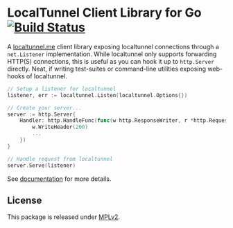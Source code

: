 LocalTunnel Client Library for Go [![Build Status](https://travis-ci.org/jonasfj/go-localtunnel.svg?branch=master)](https://travis-ci.org/localtunnel/go-localtunnel)
=================================

A [localtunnel.me](https://localtunnel.me) client library exposing localtunnel
connections through a `net.Listener` implementation. While localtunnel only
supports forwarding HTTP(S) connections, this is useful as you can hook it up
to `http.Server` directly. Neat, if writing test-suites or command-line
utilities exposing web-hooks of localtunnel.

```go
// Setup a listener for localtunnel
listener, err := localtunnel.Listen(localtunnel.Options{})

// Create your server...
server := http.Server{
    Handler: http.HandleFunc(func(w http.ResponseWriter, r *http.Request) {
        w.WriteHeader(200)
        ...
    })
}

// Handle request from localtunnel
server.Serve(listener)
```

See [documentation](https://godoc.org/github.com/localtunnel/go-localtunnel) for
more details.


License
-------
This package is released under [MPLv2](https://www.mozilla.org/en-US/MPL/2.0/).
